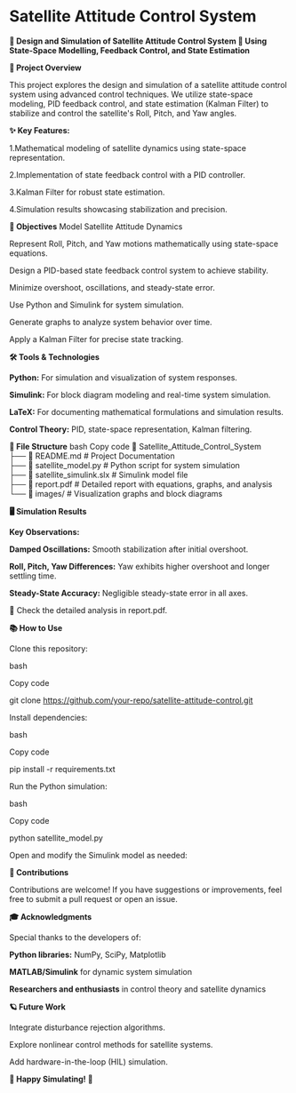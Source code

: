 # Satellite Attitude Control System


**🌌 Design and Simulation of Satellite Attitude Control System 🚀
Using State-Space Modelling, Feedback Control, and State Estimation**


**📖 Project Overview**


This project explores the design and simulation of a satellite attitude control system using advanced control techniques. We utilize state-space modeling, PID feedback control, and state estimation (Kalman Filter) to stabilize and control the satellite's Roll, Pitch, and Yaw angles.


**✨ Key Features:**


1.Mathematical modeling of satellite dynamics using state-space representation.


2.Implementation of state feedback control with a PID controller.


3.Kalman Filter for robust state estimation.


4.Simulation results showcasing stabilization and precision.


**🎯 Objectives**
Model Satellite Attitude Dynamics


Represent Roll, Pitch, and Yaw motions mathematically using state-space equations.


Design a PID-based state feedback control system to achieve stability.


Minimize overshoot, oscillations, and steady-state error.


Use Python and Simulink for system simulation.


Generate graphs to analyze system behavior over time.


Apply a Kalman Filter for precise state tracking.


**🛠️ Tools & Technologies**


**Python:** For simulation and visualization of system responses.


**Simulink:** For block diagram modeling and real-time system simulation.


**LaTeX:** For documenting mathematical formulations and simulation results.


**Control Theory:** PID, state-space representation, Kalman filtering.


**📂 File Structure**
bash
Copy code
📁 Satellite_Attitude_Control_System  
├── 📜 README.md                # Project Documentation  
├── 📜 satellite_model.py       # Python script for system simulation  
├── 📜 satellite_simulink.slx   # Simulink model file  
├── 📜 report.pdf              # Detailed report with equations, graphs, and analysis  
└── 📜 images/                  # Visualization graphs and block diagrams  


**🖥️ Simulation Results**


**Key Observations:**


**Damped Oscillations:** Smooth stabilization after initial overshoot.


**Roll, Pitch, Yaw Differences:** Yaw exhibits higher overshoot and longer settling time.


**Steady-State Accuracy:** Negligible steady-state error in all axes.


🔗 Check the detailed analysis in report.pdf.

**📚 How to Use**


Clone this repository:


bash


Copy code


git clone https://github.com/your-repo/satellite-attitude-control.git  


Install dependencies:


bash


Copy code


pip install -r requirements.txt 


Run the Python simulation:


bash


Copy code


python satellite_model.py 


Open and modify the Simulink model as needed:


**🤝 Contributions**


Contributions are welcome! If you have suggestions or improvements, feel free to submit a pull request or open an issue.

**🎓 Acknowledgments**


Special thanks to the developers of:


**Python libraries:** NumPy, SciPy, Matplotlib


**MATLAB/Simulink** for dynamic system simulation


**Researchers and enthusiasts** in control theory and satellite dynamics


**🪐 Future Work**


Integrate disturbance rejection algorithms.


Explore nonlinear control methods for satellite systems.


Add hardware-in-the-loop (HIL) simulation.


**🚀 Happy Simulating! 🌟**
